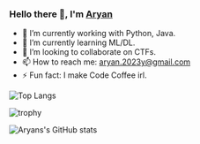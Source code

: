 ### Hello there 👋, I'm [Aryan](https://aa-ryan.github.io)


- 🔭 I’m currently working with Python, Java.
- 🌱 I’m currently learning ML/DL.
- 👯 I’m looking to collaborate on CTFs.
- 📫 How to reach me: aryan.2023y@gmail.com
- ⚡ Fun fact: I make Code Coffee irl.


![Top Langs](https://github-readme-stats.vercel.app/api/top-langs/?username=aa-ryan&layout=compact&langs_count=8&theme=onedark&hide=jupyter%20notebook)

![trophy](https://github-profile-trophy.vercel.app/?username=aa-ryan&no-bg=true&theme=monokai&rank=SECRET,SSS,SS,S,AA,A,B)

![Aryans's GitHub stats](https://github-readme-stats.vercel.app/api?username=aa-ryan&count_private=true&include_all_commits=true&theme=dracula)


